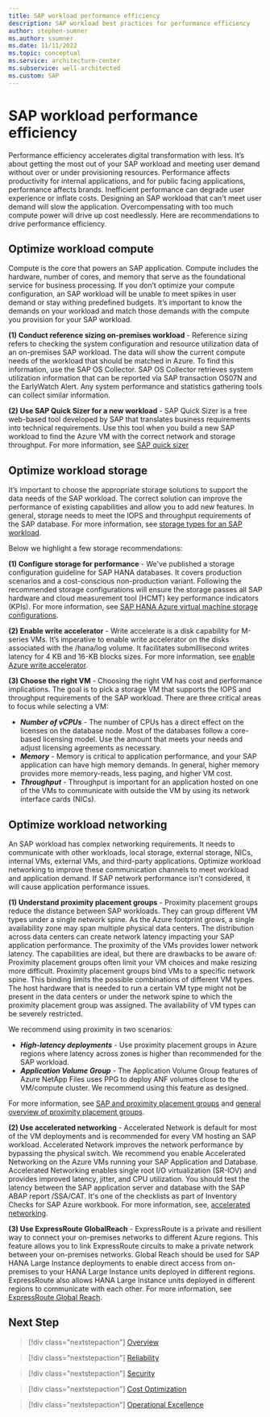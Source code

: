 ```yaml
---
title: SAP workload performance efficiency
description: SAP workload best practices for performance efficiency
author: stephen-sumner
ms.author: ssumner
ms.date: 11/11/2022
ms.topic: conceptual
ms.service: architecture-center
ms.subservice: well-architected
ms.custom: SAP
---
```


# SAP workload performance efficiency

Performance efficiency accelerates digital transformation with less. It’s about getting the most out of your SAP workload and meeting user demand without over or under provisioning resources. Performance affects productivity for internal applications, and for public facing applications, performance affects brands. Inefficient performance can degrade user experience or inflate costs.  Designing an SAP workload that can't meet user demand will slow the application. Overcompensating with too much compute power will drive up cost needlessly. Here are recommendations to drive performance efficiency.

## Optimize workload compute

Compute is the core that powers an SAP application. Compute includes the hardware, number of cores, and memory that serve as the foundational service for business processing. If you don’t optimize your compute configuration, an SAP workload will be unable to meet spikes in user demand or stay withing predefined budgets. It’s important to know the demands on your workload and match those demands with the compute you provision for your SAP workload.

**(1) Conduct reference sizing on-premises workload** - Reference sizing refers to checking the system configuration and resource utilization data of an on-premises SAP workload. The data will show the current compute needs of the workload that should be matched in Azure. To find this information, use the SAP OS Collector. SAP OS Collector retrieves system utilization information that can be reported via SAP transaction OS07N and the EarlyWatch Alert. Any system performance and statistics gathering tools can collect similar information.

**(2) Use SAP Quick Sizer for a new workload** - SAP Quick Sizer is a free web-based tool developed by SAP that translates business requirements into technical requirements. Use this tool when you build a new SAP workload to find the Azure VM with the correct network and storage throughput. For more information, see [SAP quick sizer](https://www.sap.com/about/benchmark/sizing.quick-sizer.html#quick-sizer)

## Optimize workload storage

It’s important to choose the appropriate storage solutions to support the data needs of the SAP workload. The correct solution can improve the performance of existing capabilities and allow you to add new features. In general, storage needs to meet the IOPS and throughput requirements of the SAP database. For more information, see [storage types for an SAP workload](/azure/virtual-machines/workloads/sap/planning-guide-storage).

Below we highlight a few storage recommendations:

**(1) Configure storage for performance** - We've published a storage configuration guideline for SAP HANA databases. It covers production scenarios and a cost-conscious non-production variant. Following the recommended storage configurations will ensure the storage passes all SAP hardware and cloud measurement tool (HCMT) key performance indicators (KPIs). For more information, see [SAP HANA Azure virtual machine storage configurations](/azure/virtual-machines/workloads/sap/hana-vm-operations-storage).

**(2) Enable write accelerator** - Write accelerate is a disk capability for M-series VMs. It’s imperative to enable write accelerator on the disks associated with the /hana/log volume. It facilitates submillisecond writes latency for 4 KB and 16-KB blocks sizes. For more information, see [enable Azure write accelerator](/azure/virtual-machines/how-to-enable-write-accelerator).

**(3) Choose the right VM** - Choosing the right VM has cost and performance implications. The goal is to pick a storage VM that supports the IOPS and throughput requirements of the SAP workload. There are three critical areas to focus while selecting a VM:

- ***Number of vCPUs*** - The number of CPUs has a direct effect on the licenses on the database node. Most of the databases follow a core-based licensing model. Use the amount that meets your needs and adjust licensing agreements as necessary.
- ***Memory*** -  Memory is critical to application performance, and your SAP application can have high memory demands. In general, higher memory provides more memory-reads, less paging, and higher VM cost.
- ***Throughput*** - Throughput is important for an application hosted on one of the VMs to communicate with outside the VM by using its network interface cards (NICs).

## Optimize workload networking

An SAP workload has complex networking requirements. It needs to communicate with other workloads, local storage, external storage, NICs, internal VMs, external VMs, and third-party applications. Optimize workload networking to improve these communication channels to meet workload and application demand. If SAP network performance isn't considered, it will cause application performance issues.

**(1) Understand proximity placement groups** - Proximity placement groups reduce the distance between SAP workloads. They can group different VM types under a single network spine. As the Azure footprint grows, a single availability zone may span multiple physical data centers. The distribution across data centers can create network latency impacting your SAP application performance. The proximity of the VMs provides lower network latency. The capabilities are ideal, but there are drawbacks to be aware of:
Proximity placement groups often limit your VM choices and make resizing more difficult. Proximity placement groups bind VMs to a specific network spine. This binding limits the possible combinations of different VM types. The host hardware that is needed to run a certain VM type might not be present in the data centers or under the network spine to which the proximity placement group was assigned. The availability of VM types can be severely restricted.

We recommend using proximity in two scenarios:

- ***High-latency deployments*** - Use proximity placement groups in Azure regions where latency across zones is higher than recommended for the SAP workload.
- ***Application Volume Group*** - The Application Volume Group features of Azure NetApp Files uses PPG to deploy ANF volumes close to the VM/compute cluster. We recommend using this feature as designed.

For more information, see [SAP and proximity placement groups](/azure/virtual-machines/workloads/sap/sap-proximity-placement-scenarios) and [general overview of proximity placement groups](/azure/virtual-machines/co-location).

**(2) Use accelerated networking** - Accelerated Network is default for most of the VM deployments and is recommended for every VM hosting an SAP workload. Accelerated Network improves the network performance by bypassing the physical switch. We recommend you enable Accelerated Networking on the Azure VMs running your SAP Application and Database. Accelerated Networking enables single root I/O virtualization (SR-IOV) and provides improved latency, jitter, and CPU utilization. You should test the latency between the SAP application server and database with the SAP ABAP report /SSA/CAT. It's one of the checklists as part of Inventory Checks for SAP Azure workbook. For more information, see, [accelerated networking](/azure/virtual-network/accelerated-networking-overview).

**(3) Use ExpressRoute GlobalReach** - ExpressRoute is a private and resilient way to connect your on-premises networks to different Azure regions. This feature allows you to link ExpressRoute circuits to make a private network between your on-premises networks. Global Reach should be used for SAP HANA Large Instance deployments to enable direct access from on-premises to your HANA Large Instance units deployed in different regions. ExpressRoute also allows HANA Large Instance units deployed in different regions to communicate with each other. For more information, see [ExpressRoute Global Reach](/azure/expressroute/expressroute-global-reach).

## Next Step

>[!div class="nextstepaction"]
>[Overview](./overview.md)

>[!div class="nextstepaction"]
>[Reliability](./reliability.md)

>[!div class="nextstepaction"]
>[Security](./security.md)

>[!div class="nextstepaction"]
>[Cost Optimization](./cost-optimization.md)

>[!div class="nextstepaction"]
>[Operational Excellence](./operational-excellence.md)
